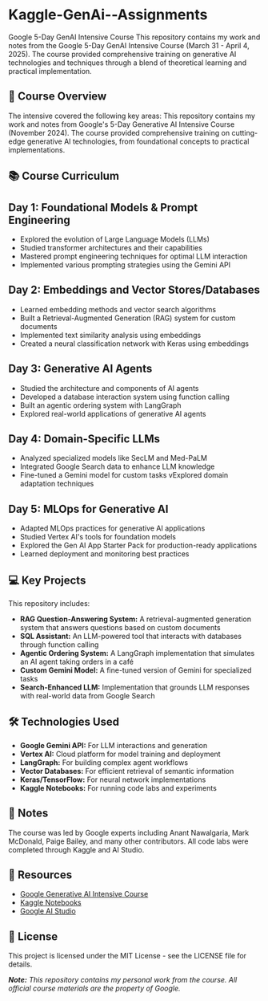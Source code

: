 # Kaggle-GenAi--Assignments
Google 5-Day GenAI Intensive Course
This repository contains my work and notes from the Google 5-Day GenAI Intensive Course (March 31 - April 4, 2025). The course provided comprehensive training on generative AI technologies and techniques through a blend of theoretical learning and practical implementation.
## 🚀 Course Overview
The intensive covered the following key areas:
This repository contains my work and notes from Google's 5-Day Generative AI Intensive Course (November 2024). The course provided comprehensive training on cutting-edge generative AI technologies, from foundational concepts to practical implementations.
## 📚 Course Curriculum
## Day 1: Foundational Models & Prompt Engineering

* Explored the evolution of Large Language Models (LLMs)
* Studied transformer architectures and their capabilities
* Mastered prompt engineering techniques for optimal LLM interaction
* Implemented various prompting strategies using the Gemini API

## Day 2: Embeddings and Vector Stores/Databases

* Learned embedding methods and vector search algorithms
* Built a Retrieval-Augmented Generation (RAG) system for custom documents
* Implemented text similarity analysis using embeddings
* Created a neural classification network with Keras using embeddings

## Day 3: Generative AI Agents

* Studied the architecture and components of AI agents
* Developed a database interaction system using function calling
* Built an agentic ordering system with LangGraph
* Explored real-world applications of generative AI agents

## Day 4: Domain-Specific LLMs

* Analyzed specialized models like SecLM and Med-PaLM
* Integrated Google Search data to enhance LLM knowledge
* Fine-tuned a Gemini model for custom tasks
vExplored domain adaptation techniques

## Day 5: MLOps for Generative AI

* Adapted MLOps practices for generative AI applications
* Studied Vertex AI's tools for foundation models
* Explored the Gen AI App Starter Pack for production-ready applications
* Learned deployment and monitoring best practices

## 💻 Key Projects
This repository includes:

* **RAG Question-Answering System:** A retrieval-augmented generation system that answers questions based on custom documents
* **SQL Assistant:** An LLM-powered tool that interacts with databases through function calling
* **Agentic Ordering System:** A LangGraph implementation that simulates an AI agent taking orders in a café
* **Custom Gemini Model:** A fine-tuned version of Gemini for specialized tasks
* **Search-Enhanced LLM:** Implementation that grounds LLM responses with real-world data from Google Search

## 🛠️ Technologies Used

* **Google Gemini API:** For LLM interactions and generation
* **Vertex AI:** Cloud platform for model training and deployment
* **LangGraph:** For building complex agent workflows
* **Vector Databases:** For efficient retrieval of semantic information
* **Keras/TensorFlow:** For neural network implementations
* **Kaggle Notebooks:** For running code labs and experiments

## 📝 Notes
The course was led by Google experts including Anant Nawalgaria, Mark McDonald, Paige Bailey, and many other contributors. All code labs were completed through Kaggle and AI Studio.
## 🔗 Resources

* [Google Generative AI Intensive Course](https://www.kaggle.com/learn-guide/5-day-genai)
* [Kaggle Notebooks](https://www.kaggle.com/docs/notebooks)
* [Google AI Studio](https://aistudio.google.com/app/apikey)

## 📄 License
This project is licensed under the MIT License - see the LICENSE file for details.

***Note:** This repository contains my personal work from the course. All official course materials are the property of Google.*
